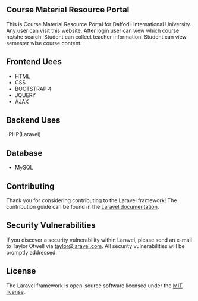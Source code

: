 

## Course Material Resource Portal

This is Course Material Resource Portal for Daffodil International University.
Any user can visit this website. After login user can view which course he/she search. Student can collect teacher information. Student can view semester wise course content.


## Frontend Uees
- HTML
- CSS 
- BOOTSTRAP 4
- JQUERY
- AJAX

## Backend Uses
-PHP(Laravel)
## Database 
- MySQL


## Contributing

Thank you for considering contributing to the Laravel framework! The contribution guide can be found in the [Laravel documentation](https://laravel.com/docs/contributions).

## Security Vulnerabilities

If you discover a security vulnerability within Laravel, please send an e-mail to Taylor Otwell via [taylor@laravel.com](mailto:taylor@laravel.com). All security vulnerabilities will be promptly addressed.

## License

The Laravel framework is open-source software licensed under the [MIT license](https://opensource.org/licenses/MIT).
